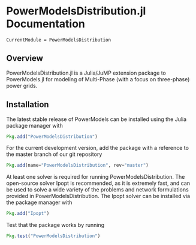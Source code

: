 # PowerModelsDistribution.jl Documentation

```@meta
CurrentModule = PowerModelsDistribution
```

## Overview

PowerModelsDistribution.jl is a Julia/JuMP extension package to PowerModels.jl for modeling of Multi-Phase (with a focus on three-phase) power grids.

## Installation

The latest stable release of PowerModels can be installed using the Julia package manager with

```julia
Pkg.add("PowerModelsDistribution")
```

For the current development version, add the package with a reference to the master branch of our git repository

```julia
Pkg.add(name="PowerModelsDistribution", rev="master")
```

At least one solver is required for running PowerModelsDistribution.  The open-source solver Ipopt is recommended, as it is extremely fast, and can be used to solve a wide variety of the problems and network formulations provided in PowerModelsDistribution.  The Ipopt solver can be installed via the package manager with

```julia
Pkg.add("Ipopt")
```

Test that the package works by running

```julia
Pkg.test("PowerModelsDistribution")
```
